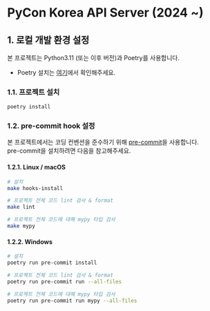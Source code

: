 # PyCon Korea API Server (2024 ~)

## 1. 로컬 개발 환경 설정
본 프로젝트는 Python3.11 (또는 이후 버전)과 Poetry를 사용합니다.
- Poetry 설치는 [여기](https://python-poetry.org/docs/)에서 확인해주세요.

### 1.1. 프로젝트 설치
```bash
poetry install
```

### 1.2. pre-commit hook 설정
본 프로젝트에서는 코딩 컨벤션을 준수하기 위해 [pre-commit](https://pre-commit.com/)을 사용합니다.  
pre-commit을 설치하려면 다음을 참고해주세요.

#### 1.2.1. Linux / macOS
```bash
# 설치
make hooks-install

# 프로젝트 전체 코드 lint 검사 & format
make lint

# 프로젝트 전체 코드에 대해 mypy 타입 검사
make mypy
```

#### 1.2.2. Windows
```bash
# 설치
poetry run pre-commit install

# 프로젝트 전체 코드 lint 검사 & format
poetry run pre-commit run --all-files

# 프로젝트 전체 코드에 대해 mypy 타입 검사
poetry run pre-commit run mypy --all-files
```
